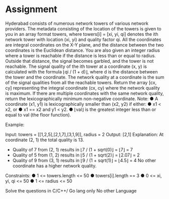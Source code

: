 # Assignment

Hyderabad consists of numerous network towers of various network providers. The metadata consisting of the location of the towers is given to you in an array format towers, where towers[i] = [xi, yi, qi] denotes the ith network tower with location (xi, yi) and quality factor qi. All the coordinates are integral coordinates on the X-Y plane, and the distance between the two coordinates is the Euclidean distance.
You are also given an integer radius where a tower is reachable if the distance is less than or equal to radius. Outside that distance, the signal becomes garbled, and the tower is not reachable.
The signal quality of the ith tower at a coordinate (x, y) is calculated with the formula ⌊qi / (1 + d)⌋, where d is the distance between the tower and the coordinate. The network quality at a coordinate is the sum of the signal qualities from all the reachable towers.
Return the array [cx, cy] representing the integral coordinate (cx, cy) where the network quality is maximum. If there are multiple coordinates with the same network quality, return the lexicographically minimum non-negative coordinate.
Note:
●	A coordinate (x1, y1) is lexicographically smaller than (x2, y2) if either:
●	x1 < x2, or
●	x1 == x2 and y1 < y2.
●	⌊val⌋ is the greatest integer less than or equal to val (the floor function).

Example:

 
Input: towers = [[1,2,5],[2,1,7],[3,1,9]], radius = 2
Output: [2,1]
Explanation: At coordinate (2, 1) the total quality is 13.
- Quality of 7 from (2, 1) results in ⌊7 / (1 + sqrt(0)⌋ = ⌊7⌋ = 7
- Quality of 5 from (1, 2) results in ⌊5 / (1 + sqrt(2)⌋ = ⌊2.07⌋ = 2
- Quality of 9 from (3, 1) results in ⌊9 / (1 + sqrt(1)⌋ = ⌊4.5⌋ = 4
No other coordinate has a higher network quality.

Constraints:
●	1 <= towers.length <= 50
●	towers[i].length == 3
●	0 <= xi, yi, qi <= 50
●	1 <= radius <= 50

Solve the questions in C/C++/ Go lang only No other Language


